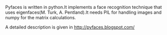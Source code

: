 Pyfaces is written in python.It implements a face recognition technique that uses eigenfaces(M. Turk, A. Pentland).It needs PIL for handling images and numpy for the matrix calculations.

A detailed description is given in http://pyfaces.blogspot.com/